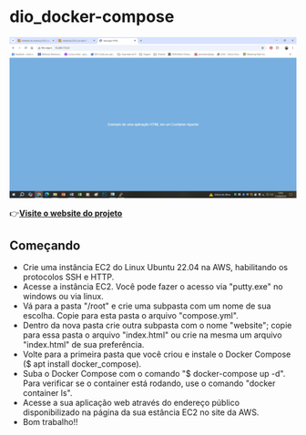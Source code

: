 # dio_docker-compose
![website picture](/Images/image1.jpg)

:point_right:[**Visite o website do projeto**](http://18.208.175.63/)<br />

## Começando

- Crie uma instância EC2 do Linux Ubuntu 22.04 na AWS, habilitando os protocolos SSH e HTTP.
- Acesse a instância EC2. Você pode fazer o acesso via "putty.exe" no windows ou via linux.
- Vá para a pasta "/root" e crie uma subpasta com um nome de sua escolha. Copie para esta pasta o arquivo "compose.yml".
- Dentro da nova pasta crie outra subpasta com o nome "website"; copie para essa pasta o arquivo "index.html" ou crie na mesma um arquivo "index.html" de sua preferência.
- Volte para a primeira pasta que você criou e instale o Docker Compose ($ apt install docker_compose).
- Suba o Docker Compose com o comando "$ docker-compose up -d". Para verificar se o container está rodando, use o comando "docker container ls".
- Acesse a sua aplicação web através do endereço público disponibilizado na página da sua estância EC2 no site da AWS.
- Bom trabalho!!
